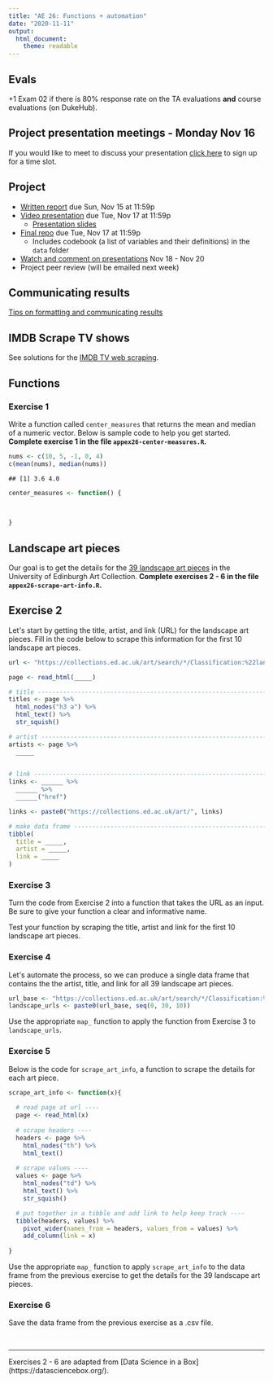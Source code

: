 ```yaml
---
title: "AE 26: Functions + automation"
date: "2020-11-11"
output: 
  html_document: 
    theme: readable
---
```


## Evals

+1 Exam 02 if there is 80% response rate on the TA evaluations **and** course evaluations (on DukeHub).

## Project presentation meetings - Monday Nov 16

If you would like to meet to discuss your presentation [click here](https://prodduke-my.sharepoint.com/:x:/g/personal/mt324_duke_edu/ESK3DVYybKJDsKEa5VN_J8QBNd6BX6WTp3TTWaaQlehuSg?e=JEVafA) to sign up for a time slot.

## Project

- [Written report](https://sta199-fa20-002.netlify.app/project/#written-report) due Sun, Nov 15 at 11:59p
- [Video presentation](https://sta199-fa20-002.netlify.app/project/#presentation-slides) due Tue, Nov 17 at 11:59p
  - [Presentation slides](https://sta199-fa20-002.netlify.app/project/#presentation-slides)
- [Final repo](https://sta199-fa20-002.netlify.app/project/#project-repository) due Tue, Nov 17 at 11:59p
  - Includes codebook (a list of variables and their definitions) in the `data` folder
- [Watch and comment on presentations](https://sta199-fa20-002.netlify.app/project/#peer-feedback) Nov 18 - Nov 20
- Project peer review (will be emailed next week)

## Communicating results

[Tips on formatting and communicating results](https://sta199-fa20-002.netlify.app/project/#formatting--communication)


## IMDB Scrape TV shows

See solutions for the [IMDB TV web scraping](appex25-web-scrape-tv-solutions.R).


## Functions

### Exercise 1

Write a function called `center_measures` that returns the mean and median of a numeric vector. Below is sample code to help you get started. **Complete exercise 1 in the file `appex26-center-measures.R`.**


```r
nums <- c(10, 5, -1, 0, 4)
c(mean(nums), median(nums))
```

```
## [1] 3.6 4.0
```


```r
center_measures <- function() {
  

  
}
```

## Landscape art pieces

Our goal is to get the details for the [39 landscape art pieces](https://collections.ed.ac.uk/art/search/*/Classification:%22landscapes+%28representations%29+%7C%7C%7C+landscapes+%28representations%29%22?offset=) in the University of Edinburgh Art Collection. **Complete exercises 2 - 6 in the file `appex26-scrape-art-info.R`.**

## Exercise 2

Let's start by getting the title, artist, and link (URL) for the landscape art pieces. Fill in the code below to scrape this information for the first 10 landscape art pieces.


```r
url <- "https://collections.ed.ac.uk/art/search/*/Classification:%22landscapes+%28representations%29+%7C%7C%7C+landscapes+%28representations%29%22?offset="

page <- read_html(_____)

# title -----------------------------------------------------------------------
titles <- page %>%
  html_nodes("h3 a") %>%
  html_text() %>%
  str_squish() 

# artist -----------------------------------------------------------------------
artists <- page %>%
  _____ 
  

# link ------------------------------------------------------------------------
links <- ______ %>%
  ______ %>%
  ______("href")

links <- paste0("https://collections.ed.ac.uk/art/", links)

# make data frame ------------------------------------------------------------
tibble(
  title = _____, 
  artist = _____, 
  link = _____
)
```

### Exercise 3

Turn the code from Exercise 2 into a function that takes the URL as an input. Be sure to give your function a clear and informative name.

Test your function by scraping the title, artist and link for the first 10 landscape art pieces.


### Exercise 4

Let's automate the process, so we can produce a single data frame that contains the  the artist, title, and link for all 39 landscape art pieces.


```r
url_base <- "https://collections.ed.ac.uk/art/search/*/Classification:%22landscapes+%28representations%29+%7C%7C%7C+landscapes+%28representations%29%22?offset="
landscape_urls <- paste0(url_base, seq(0, 30, 10))
```

Use the appropriate `map_` function to apply the function from Exercise 3 to `landscape_urls`.

### Exercise 5

Below is the code for `scrape_art_info`, a function to scrape the details for each art piece. 


```r
scrape_art_info <- function(x){
  
  # read page at url ----
  page <- read_html(x)
  
  # scrape headers ----
  headers <- page %>%
    html_nodes("th") %>%
    html_text()
  
  # scrape values ----
  values <- page %>%
    html_nodes("td") %>%
    html_text() %>%
    str_squish()

  # put together in a tibble and add link to help keep track ----
  tibble(headers, values) %>%
    pivot_wider(names_from = headers, values_from = values) %>%
    add_column(link = x)
  
}
```

Use the appropriate `map_` function to apply `scrape_art_info` to the data frame from the previous exercise to get the details for the 39 landscape art pieces. 

### Exercise 6

Save the data frame from the previous exercise as a .csv file.

<br> 

<hr> 
Exercises 2 - 6 are adapted from [Data Science in a Box](https://datasciencebox.org/).



